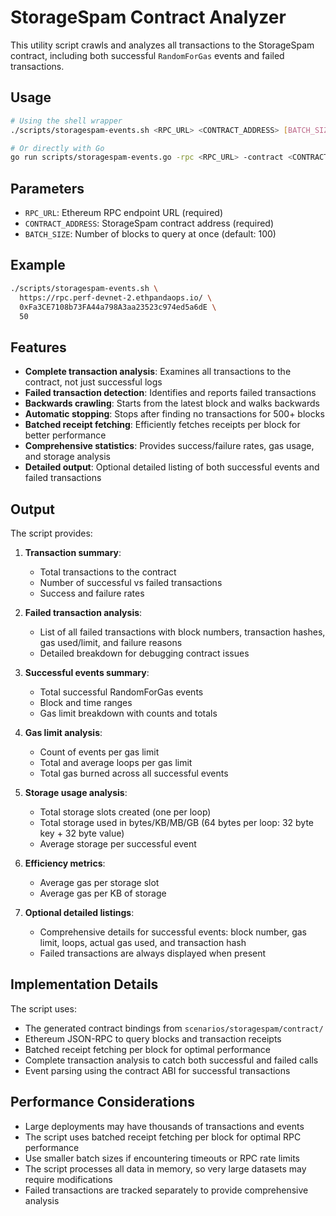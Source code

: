 # StorageSpam Contract Analyzer

This utility script crawls and analyzes all transactions to the StorageSpam contract, including both successful `RandomForGas` events and failed transactions.

## Usage

```bash
# Using the shell wrapper
./scripts/storagespam-events.sh <RPC_URL> <CONTRACT_ADDRESS> [BATCH_SIZE]

# Or directly with Go
go run scripts/storagespam-events.go -rpc <RPC_URL> -contract <CONTRACT_ADDRESS> [-batch <SIZE>]
```

## Parameters

- `RPC_URL`: Ethereum RPC endpoint URL (required)
- `CONTRACT_ADDRESS`: StorageSpam contract address (required)
- `BATCH_SIZE`: Number of blocks to query at once (default: 100)

## Example

```bash
./scripts/storagespam-events.sh \
  https://rpc.perf-devnet-2.ethpandaops.io/ \
  0xFa3CE7108b73FA44a798A3aa23523c974ed5a6dE \
  50
```

## Features

- **Complete transaction analysis**: Examines all transactions to the contract, not just successful logs
- **Failed transaction detection**: Identifies and reports failed transactions
- **Backwards crawling**: Starts from the latest block and walks backwards
- **Automatic stopping**: Stops after finding no transactions for 500+ blocks
- **Batched receipt fetching**: Efficiently fetches receipts per block for better performance
- **Comprehensive statistics**: Provides success/failure rates, gas usage, and storage analysis
- **Detailed output**: Optional detailed listing of both successful events and failed transactions

## Output

The script provides:

1. **Transaction summary**:
   - Total transactions to the contract
   - Number of successful vs failed transactions
   - Success and failure rates

2. **Failed transaction analysis**:
   - List of all failed transactions with block numbers, transaction hashes, gas used/limit, and failure reasons
   - Detailed breakdown for debugging contract issues

3. **Successful events summary**:
   - Total successful RandomForGas events
   - Block and time ranges
   - Gas limit breakdown with counts and totals

4. **Gas limit analysis**:
   - Count of events per gas limit
   - Total and average loops per gas limit
   - Total gas burned across all successful events

5. **Storage usage analysis**:
   - Total storage slots created (one per loop)
   - Total storage used in bytes/KB/MB/GB (64 bytes per loop: 32 byte key + 32 byte value)
   - Average storage per successful event

6. **Efficiency metrics**:
   - Average gas per storage slot
   - Average gas per KB of storage

7. **Optional detailed listings**:
   - Comprehensive details for successful events: block number, gas limit, loops, actual gas used, and transaction hash
   - Failed transactions are always displayed when present

## Implementation Details

The script uses:
- The generated contract bindings from `scenarios/storagespam/contract/`
- Ethereum JSON-RPC to query blocks and transaction receipts
- Batched receipt fetching per block for optimal performance
- Complete transaction analysis to catch both successful and failed calls
- Event parsing using the contract ABI for successful transactions

## Performance Considerations

- Large deployments may have thousands of transactions and events
- The script uses batched receipt fetching per block for optimal RPC performance
- Use smaller batch sizes if encountering timeouts or RPC rate limits
- The script processes all data in memory, so very large datasets may require modifications
- Failed transactions are tracked separately to provide comprehensive analysis